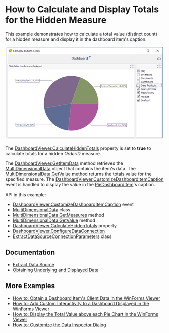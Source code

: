 # How to Calculate and Display Totals for the Hidden Measure

This example demonstrates how to calculate a total value (distinct count) for a hidden measure and display it in the dashboard item's caption.

![screenshot](./images/screenshot.png)

The [DashboardViewer.CalculateHiddenTotals](https://docs.devexpress.com/Dashboard/DevExpress.DashboardWin.DashboardViewer.CalculateHiddenTotals) property is set to **true** to calculate totals for a hidden _OrderID_ measure.

The [DashboardViewer.GetItemData](https://docs.devexpress.com/Dashboard/DevExpress.DashboardWin.DashboardViewer.GetItemData(System.String)) method retrieves the [MultiDimensionalData](https://docs.devexpress.com/Dashboard/DevExpress.DashboardCommon.ViewerData.MultiDimensionalData) object that contains the item's data. The [MultiDimensionalData.GetValue](https://docs.devexpress.com/Dashboard/DevExpress.DashboardCommon.ViewerData.MultiDimensionalData.GetValue(DevExpress.DashboardCommon.ViewerData.MeasureDescriptor)) method returns the totals value for the specified measure. The [DashboardViewer.CustomizeDashboardItemCaption](https://docs.devexpress.com/Dashboard/DevExpress.DashboardWin.DashboardViewer.CustomizeDashboardItemCaption) event is handled to display the value in the [PieDashboardItem](https://docs.devexpress.com/Dashboard/DevExpress.DashboardCommon.PieDashboardItem)'s caption.

API in this example:

* [DashboardViewer.CustomizeDashboardItemCaption](https://docs.devexpress.com/Dashboard/DevExpress.DashboardWin.DashboardViewer.CustomizeDashboardItemCaption) event
* [MultiDimensionalData](https://docs.devexpress.com/Dashboard/DevExpress.DashboardCommon.ViewerData.MultiDimensionalData) class
* [MultiDimensionalData.GetMeasures](https://docs.devexpress.com/Dashboard/DevExpress.DashboardCommon.ViewerData.MultiDimensionalData.GetMeasures) method
* [MultiDimensionalData.GetValue](https://docs.devexpress.com/Dashboard/DevExpress.DashboardCommon.ViewerData.MultiDimensionalData.GetValue(DevExpress.DashboardCommon.ViewerData.MeasureDescriptor)) method
* [DashboardViewer.CalculateHiddenTotals](https://docs.devexpress.com/Dashboard/DevExpress.DashboardWin.DashboardViewer.CalculateHiddenTotals) property
* [DashboardViewer.ConfigureDataConnection](https://docs.devexpress.com/Dashboard/DevExpress.DashboardWin.DashboardViewer.ConfigureDataConnection)
* [ExtractDataSourceConnectionParameters](https://docs.devexpress.com/Dashboard/DevExpress.DashboardCommon.ExtractDataSourceConnectionParameters) class

## Documentation

* [Extract Data Source](https://docs.devexpress.com/Dashboard/115900)
* [Obtaining Underlying and Displayed Data](https://docs.devexpress.com/Dashboard/17269)

## More Examples

* [How to: Obtain a Dashboard Item's Client Data in the WinForms Viewer](https://github.com/DevExpress-Examples/how-to-obtain-a-dashboard-items-client-data-in-the-winforms-viewer-t140553)
* [How to: Add Custom Interactivity to a Dashboard Displayed in the WinForms Viewer](https://github.com/DevExpress-Examples/how-to-add-custom-interactivity-to-a-dashboard-displayed-in-the-winforms-viewer-t189795)
* [How to: Display the Total Value above each Pie Chart in the WinForms Viewer](https://github.com/DevExpress-Examples/how-to-display-the-total-value-above-each-pie-chart)
* [How to: Customize the Data Inspector Dialog](https://github.com/DevExpress-Examples/winforms-dashboard-data-inspector-customization)
